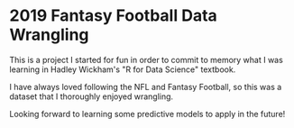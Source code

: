 # 2019 Fantasy Football Data Wrangling

This is a project I started for fun in order to commit to memory what I was learning in Hadley Wickham's "R for Data Science" textbook.

I have always loved following the NFL and Fantasy Football, so this was a dataset that I thoroughly enjoyed wrangling.

Looking forward to learning some predictive models to apply in the future!
